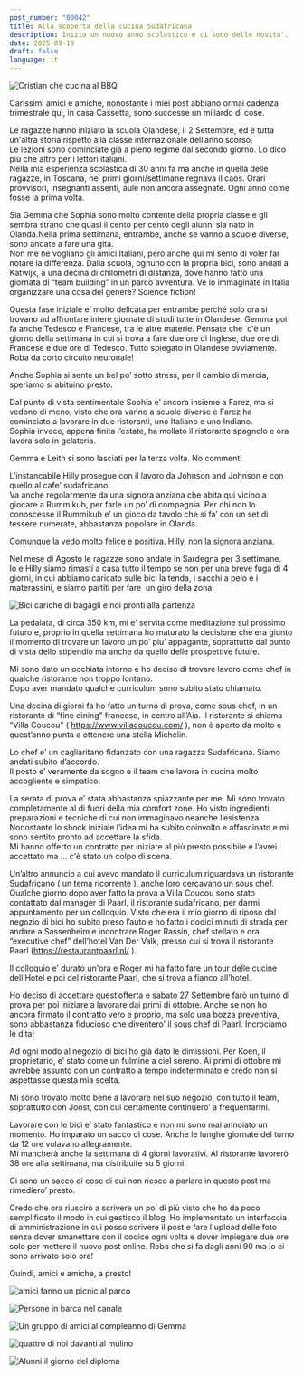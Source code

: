 ```yaml
---
post_number: "00042"
title: Alla scoperta della cucina Sudafricana
description: Inizia un nuovo anno scolastico e ci sono delle novita'.
date: 2025-09-18
draft: false
language: it
---
```


![Cristian che cucina al BBQ](../../../../assets/images/post-00042/pic-a1.jpg "L' AI mi fa sembrare giovane, alto e bello.")

Carissimi amici e amiche, nonostante i miei post abbiano ormai cadenza trimestrale qui, in casa Cassetta, sono successe un miliardo di cose.

Le ragazze hanno iniziato la scuola Olandese, il 2 Settembre, ed è tutta un'altra storia rispetto alla classe internazionale dell’anno scorso.\
Le lezioni sono cominciate già a pieno regime dal secondo giorno. Lo dico più che altro per i lettori italiani.\
Nella mia esperienza scolastica di 30 anni fa ma anche in quella delle ragazze, in Toscana, nei primi giorni/settimane regnava il caos. Orari provvisori, insegnanti assenti, aule non ancora assegnate. Ogni anno come fosse la prima volta.

Sia Gemma che Sophia sono molto contente della propria classe e gli sembra strano che quasi il cento per cento degli alunni sia nato in Olanda.Nella prima settimana, entrambe, anche se vanno a scuole diverse, sono andate a fare una gita.\
Non me ne vogliano gli amici Italiani, però anche qui mi sento di voler far notare la differenza. Dalla scuola, ognuno con la propria bici, sono andati a Katwijk, a una decina di chilometri di distanza, dove hanno fatto una giornata di “team building” in un parco avventura. Ve lo immaginate in Italia organizzare una cosa del genere? Science fiction!

Questa fase iniziale e’ molto delicata per entrambe perché solo ora si trovano ad affrontare intere giornate di studi tutte in Olandese. Gemma poi fa anche Tedesco e Francese, tra le altre materie. Pensate che  c'è un giorno della settimana in cui si trova a fare due ore di Inglese, due ore di Francese e due ore di Tedesco. Tutto spiegato in Olandese ovviamente. Roba da corto circuito neuronale!

Anche Sophia si sente un bel po’ sotto stress, per il cambio di marcia, speriamo si abituino presto.

Dal punto di vista sentimentale Sophia e’ ancora insieme a Farez, ma si vedono di meno, visto che ora vanno a scuole diverse e Farez ha cominciato a lavorare in due ristoranti, uno Italiano e uno Indiano.\
Sophia invece, appena finita l’estate, ha mollato il ristorante spagnolo e ora lavora solo in gelateria.

Gemma e Leith si sono lasciati per la terza volta. No comment!

L’instancabile Hilly prosegue con il lavoro da Johnson and Johnson e con quello al cafe’ sudafricano.\
Va anche regolarmente da una signora anziana che abita qui vicino a giocare a Rummikub, per farle un po’ di compagnia. Per chi non lo conoscesse il Rummikub e’ un gioco da tavolo che si fa’ con un set di tessere numerate, abbastanza popolare in Olanda.

Comunque la vedo molto felice e positiva. Hilly, non la signora anziana.

Nel mese di Agosto le ragazze sono andate in Sardegna per 3 settimane.\
Io e Hilly siamo rimasti a casa tutto il tempo se non per una breve fuga di 4 giorni, in cui abbiamo caricato sulle bici la tenda, i sacchi a pelo e i materassini, e siamo partiti per fare  un giro della zona.

![Bici cariche di bagagli e noi pronti alla partenza](../../../../assets/images/post-00042/pic-a3.jpg "Pronti per il nostro giretto.")

La pedalata, di circa 350 km, mi e’ servita come meditazione sul prossimo futuro e, proprio in quella settimana ho maturato la decisione che era giunto il momento di trovare un lavoro un po’ piu’ appagante, soprattutto dal punto di vista dello stipendio ma anche da quello delle prospettive future.

Mi sono dato un occhiata intorno e ho deciso di trovare lavoro come chef in qualche ristorante non troppo lontano.\
Dopo aver mandato qualche curriculum sono subito stato chiamato.

Una decina di giorni fa ho fatto un turno di prova, come sous chef, in un ristorante di “fine dining” francese, in centro all’Aia. Il ristorante si chiama “Villa Coucou” ( <https://www.villacoucou.com/> ), non è aperto da molto e quest’anno punta a ottenere una stella Michelin.

Lo chef e’ un cagliaritano fidanzato con una ragazza Sudafricana. Siamo andati subito d’accordo.\
Il posto e’ veramente da sogno e il team che lavora in cucina molto accogliente e simpatico.

La serata di prova e’ stata abbastanza spiazzante per me. Mi sono trovato completamente al di fuori della mia comfort zone. Ho visto ingredienti, preparazioni e tecniche di cui non immaginavo neanche l’esistenza. Nonostante lo shock iniziale l’idea mi ha subito coinvolto e affascinato e mi sono sentito pronto ad accettare la sfida.\
Mi hanno offerto un contratto per iniziare al più presto possibile e l’avrei accettato ma … c'è stato un colpo di scena.

Un’altro annuncio a cui avevo mandato il curriculum riguardava un ristorante Sudafricano ( un tema ricorrente ), anche loro cercavano un sous chef.
Qualche giorno dopo aver fatto la prova a Villa Coucou sono stato contattato dal manager di Paarl, il ristorante sudafricano, per darmi appuntamento per un colloquio. Visto che era il mio giorno di riposo dal negozio di bici ho subito preso l’auto e ho fatto i dodici minuti di strada per andare a Sassenheim e incontrare Roger Rassin, chef stellato e ora “executive chef” dell’hotel Van Der Valk, presso cui si trova il ristorante Paarl (https://restaurantpaarl.nl/ ).

Il colloquio e’ durato un'ora e Roger mi ha fatto fare un tour delle cucine dell’Hotel e poi del ristorante Paarl, che si trova a fianco all’hotel.

Ho deciso di accettare quest’offerta e sabato 27 Settembre farò un turno di prova per poi iniziare a lavorare dai primi di ottobre. Anche se non ho ancora firmato il contratto vero e proprio, ma solo una bozza preventiva, sono abbastanza fiducioso che diventero’ il sous chef di Paarl. Incrociamo le dita!

Ad ogni modo al negozio di bici ho già dato le dimissioni. Per Koen, il proprietario, e’ stato come un fulmine a ciel sereno. Ai primi di ottobre mi avrebbe assunto con un contratto a tempo indeterminato e credo non si aspettasse questa mia scelta.

Mi sono trovato molto bene a lavorare nel suo negozio, con tutto il team, soprattutto con Joost, con cui certamente continuero’ a frequentarmi.

Lavorare con le bici e’ stato fantastico e non mi sono mai annoiato un momento. Ho imparato un sacco di cose. Anche le lunghe giornate del turno da 12 ore volavano allegramente.\
Mi mancherà anche la settimana di 4 giorni lavorativi. Al ristorante lavorerò 38 ore alla settimana, ma distribuite su 5 giorni.

Ci sono un sacco di cose di cui non riesco a parlare in questo post ma rimediero’ presto.

Credo che ora riuscirò a scrivere un po’ di più visto che ho da poco semplificato il modo in cui gestisco il blog. Ho implementato un interfaccia di amministrazione in cui posso scrivere il post e fare l'upload delle foto senza dover smanettare con il codice ogni volta e dover impiegare due ore solo per mettere il nuovo post online. Roba che si fa dagli anni 90 ma io ci sono arrivato solo ora!

Quindi, amici e amiche, a presto!

![amici fanno un picnic al parco](../../../../assets/images/post-00042/pic-a4.jpg "Con I nostri cari amici di Roma in un parco della zona.")

![Persone in barca nel canale](../../../../assets/images/post-00042/pic-a5.jpg "Ci sono anche venuti a trovare i nostri amici dall'oklahoma e abbiamo fatto un giro in barca per i canali di Leiden.")

![Un gruppo di amici al compleanno di Gemma](../../../../assets/images/post-00042/pic-a7.jpg "Gemma compie 15 anni.")

![quattro di noi davanti al mulino](../../../../assets/images/post-00042/pic-a6.jpg "Con mia cugina Barbara e Dave a fine Agosto.")

![Alunni il giorno del diploma](../../../../assets/images/post-00042/pic-a8.jpg "Il giorno del diploma di Sophia dalla classe internazionale. Anche Gemma ha fatto la stessa cerimonia ma non ho foto.")
